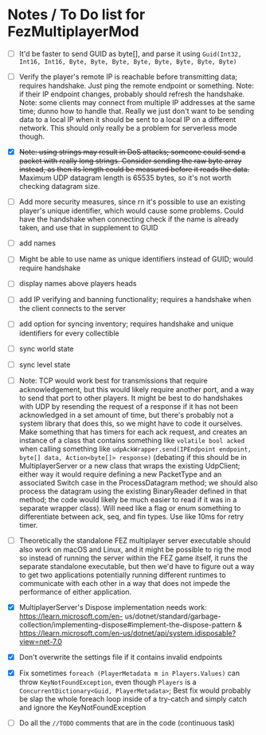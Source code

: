 
# Notes / To Do list for FezMultiplayerMod

- [ ] It'd be faster to send GUID as byte[], and parse it using `Guid(Int32, Int16, Int16, Byte, Byte, Byte, Byte, Byte, Byte, Byte, Byte)`

- [ ] Verify the player's remote IP is reachable before transmitting data; requires handshake. Just ping the remote endpoint or something. Note: if their IP endpoint changes, probably should refresh the handshake. Note: some clients may connect from multiple IP addresses at the same time; dunno how to handle that. Really we just don't want to be sending data to a local IP when it should be sent to a local IP on a different network. This should only really be a problem for serverless mode though.

- [x] ~~Note: using strings may result in DoS attacks; someone could send a packet with really long strings. Consider sending the raw byte array instead, as then its length could be measured before it reads the data.~~ Maximum UDP datagram length is 65535 bytes, so it's not worth checking datagram size.

- [ ] Add more security measures, since rn it's possible to use an existing player's unique identifier, which would cause some problems. Could have the handshake when connecting check if the name is already taken, and use that in supplement to GUID

- [ ] add names

- [ ] Might be able to use name as unique identifiers instead of GUID; would require handshake

- [ ] display names above players heads

- [ ] add IP verifying and banning functionality; requires a handshake when the client connects to the server

- [ ] add option for syncing inventory; requires handshake and unique identifiers for every collectible

- [ ] sync world state

- [ ] sync level state

- [ ] Note: TCP would work best for transmissions that require acknowledgement, but this
would likely require another port, and a way to send that port to other players. It might be best to do handshakes with UDP by resending the request of a response if it has not been acknowledged in a set amount of time, but there's probably not a system library that does this, so we might have to code it ourselves. Make something that has timers for each ack request, and creates an instance of a class that contains something like `volatile bool acked` when calling something like `udpAckWrapper.send(IPEndpoint endpoint, byte[] data, Action<byte[]> response)` (debating if this should be in MultiplayerServer or a new class that wraps the existing UdpClient; either way it would require defining a new PacketType and an associated Switch case in the ProcessDatagram method; we should also process the datagram using the existing BinaryReader defined in that method; the code would likely be much easier to read if it was in a separate wrapper class). Will need like a flag or enum something to differentiate between ack, seq, and fin types. Use like 10ms for retry timer.

- [ ] Theoretically the standalone FEZ multiplayer server executable should also work on macOS and Linux, and it might be possible to rig the mod so instead of running the server within the FEZ game itself, it runs the separate standalone executable, but then we'd have to figure out a way to get two applications potentially running different runtimes to communicate with each other in a way that does not impede the performance of either application.

- [x] MultiplayerServer's Dispose implementation needs work: https://learn.microsoft.com/en- us/dotnet/standard/garbage-collection/implementing-dispose#implement-the-dispose-pattern & https://learn.microsoft.com/en-us/dotnet/api/system.idisposable?view=net-7.0

- [x] Don't overwrite the settings file if it contains invalid endpoints

- [x] Fix sometimes `foreach (PlayerMetadata m in Players.Values)` can throw `KeyNotFoundException`, even though `Players` is a `ConcurrentDictionary<Guid, PlayerMetadata>`; Best fix would probably be slap the whole foreach loop inside of a try-catch and simply catch and ignore the KeyNotFoundException

- [ ] Do all the `//TODO` comments that are in the code (continuous task)


